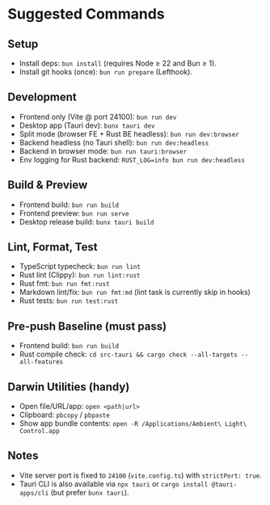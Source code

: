 # Suggested Commands

## Setup
- Install deps: `bun install` (requires Node ≥ 22 and Bun ≥ 1).
- Install git hooks (once): `bun run prepare` (Lefthook).

## Development
- Frontend only (Vite @ port 24100): `bun run dev`
- Desktop app (Tauri dev): `bunx tauri dev`
- Split mode (browser FE + Rust BE headless): `bun run dev:browser`
- Backend headless (no Tauri shell): `bun run dev:headless`
- Backend in browser mode: `bun run tauri:browser`
- Env logging for Rust backend: `RUST_LOG=info bun run dev:headless`

## Build & Preview
- Frontend build: `bun run build`
- Frontend preview: `bun run serve`
- Desktop release build: `bunx tauri build`

## Lint, Format, Test
- TypeScript typecheck: `bun run lint`
- Rust lint (Clippy): `bun run lint:rust`
- Rust fmt: `bun run fmt:rust`
- Markdown lint/fix: `bun run fmt:md` (lint task is currently skip in hooks)
- Rust tests: `bun run test:rust`

## Pre-push Baseline (must pass)
- Frontend build: `bun run build`
- Rust compile check: `cd src-tauri && cargo check --all-targets --all-features`

## Darwin Utilities (handy)
- Open file/URL/app: `open <path|url>`
- Clipboard: `pbcopy` / `pbpaste`
- Show app bundle contents: `open -R /Applications/Ambient\ Light\ Control.app`

## Notes
- Vite server port is fixed to `24100` (`vite.config.ts`) with `strictPort: true`.
- Tauri CLI is also available via `npx tauri` or `cargo install @tauri-apps/cli` (but prefer `bunx tauri`).